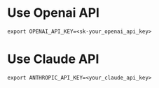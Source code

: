 # Use Openai API
```
export OPENAI_API_KEY=<sk-your_openai_api_key>
```

# Use Claude API
```
export ANTHROPIC_API_KEY=<your_claude_api_key>
```